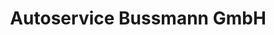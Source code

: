 ---
title: "Autoservice Bussmann GmbH"
url: /koeln/autoservice-bussmann-gmbh/
shop: Autowerkstatt
---